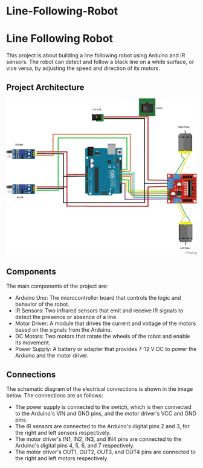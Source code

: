 # Line-Following-Robot

# Line Following Robot

This project is about building a line following robot using Arduino and IR sensors. The robot can detect and follow a black line on a white surface, or vice versa, by adjusting the speed and direction of its motors.

## Project Architecture

![alt text](https://github.com/yashhh16/Line-Following-Robot/blob/main/Project%20Architecture.png)

## Components

The main components of the project are:

- Arduino Uno: The microcontroller board that controls the logic and behavior of the robot.
- IR Sensors: Two infrared sensors that emit and receive IR signals to detect the presence or absence of a line.
- Motor Driver: A module that drives the current and voltage of the motors based on the signals from the Arduino.
- DC Motors: Two motors that rotate the wheels of the robot and enable its movement.
- Power Supply: A battery or adapter that provides 7-12 V DC to power the Arduino and the motor driver.

## Connections

The schematic diagram of the electrical connections is shown in the image below. The connections are as follows:

- The power supply is connected to the switch, which is then connected to the Arduino's VIN and GND pins, and the motor driver's VCC and GND pins.
- The IR sensors are connected to the Arduino's digital pins 2 and 3, for the right and left sensors respectively.
- The motor driver's IN1, IN2, IN3, and IN4 pins are connected to the Arduino's digital pins 4, 5, 6, and 7 respectively.
- The motor driver's OUT1, OUT2, OUT3, and OUT4 pins are connected to the right and left motors respectively.
